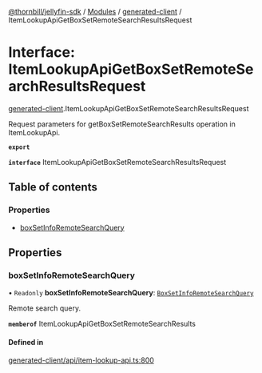 [@thornbill/jellyfin-sdk](../README.md) / [Modules](../modules.md) / [generated-client](../modules/generated_client.md) / ItemLookupApiGetBoxSetRemoteSearchResultsRequest

# Interface: ItemLookupApiGetBoxSetRemoteSearchResultsRequest

[generated-client](../modules/generated_client.md).ItemLookupApiGetBoxSetRemoteSearchResultsRequest

Request parameters for getBoxSetRemoteSearchResults operation in ItemLookupApi.

**`export`**

**`interface`** ItemLookupApiGetBoxSetRemoteSearchResultsRequest

## Table of contents

### Properties

- [boxSetInfoRemoteSearchQuery](generated_client.ItemLookupApiGetBoxSetRemoteSearchResultsRequest.md#boxsetinforemotesearchquery)

## Properties

### boxSetInfoRemoteSearchQuery

• `Readonly` **boxSetInfoRemoteSearchQuery**: [`BoxSetInfoRemoteSearchQuery`](generated_client.BoxSetInfoRemoteSearchQuery.md)

Remote search query.

**`memberof`** ItemLookupApiGetBoxSetRemoteSearchResults

#### Defined in

[generated-client/api/item-lookup-api.ts:800](https://github.com/jellyfin/jellyfin-sdk-typescript/blob/7402732/src/generated-client/api/item-lookup-api.ts#L800)
